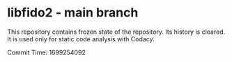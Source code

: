 # libfido2 - main branch

This repository contains frozen state of the repository.
Its history is cleared. It is used only for static code
analysis with Codacy.

Commit Time: 1699254092
